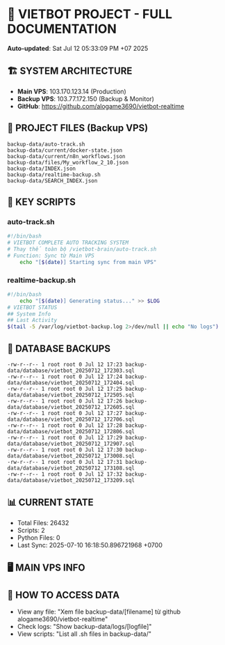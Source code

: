# 🤖 VIETBOT PROJECT - FULL DOCUMENTATION
**Auto-updated**: Sat Jul 12 05:33:09 PM +07 2025

## 🏗️ SYSTEM ARCHITECTURE
- **Main VPS**: 103.170.123.14 (Production)
- **Backup VPS**: 103.77.172.150 (Backup & Monitor)
- **GitHub**: https://github.com/alogame3690/vietbot-realtime

## 📁 PROJECT FILES (Backup VPS)
```
backup-data/auto-track.sh
backup-data/current/docker-state.json
backup-data/current/n8n_workflows.json
backup-data/files/My_workflow_2_10.json
backup-data/INDEX.json
backup-data/realtime-backup.sh
backup-data/SEARCH_INDEX.json
```

## 🔧 KEY SCRIPTS
### auto-track.sh
```bash
#!/bin/bash
# VIETBOT COMPLETE AUTO TRACKING SYSTEM
# Thay thế toàn bộ /vietbot-brain/auto-track.sh
# Function: Sync từ Main VPS
    echo "[$(date)] Starting sync from main VPS"
```
### realtime-backup.sh
```bash
#!/bin/bash
    echo "[$(date)] Generating status..." >> $LOG
# VIETBOT STATUS
## System Info
## Last Activity
$(tail -5 /var/log/vietbot-backup.log 2>/dev/null || echo "No logs")
```

## 💾 DATABASE BACKUPS
```
-rw-r--r-- 1 root root 0 Jul 12 17:23 backup-data/database/vietbot_20250712_172303.sql
-rw-r--r-- 1 root root 0 Jul 12 17:24 backup-data/database/vietbot_20250712_172404.sql
-rw-r--r-- 1 root root 0 Jul 12 17:25 backup-data/database/vietbot_20250712_172505.sql
-rw-r--r-- 1 root root 0 Jul 12 17:26 backup-data/database/vietbot_20250712_172605.sql
-rw-r--r-- 1 root root 0 Jul 12 17:27 backup-data/database/vietbot_20250712_172706.sql
-rw-r--r-- 1 root root 0 Jul 12 17:28 backup-data/database/vietbot_20250712_172806.sql
-rw-r--r-- 1 root root 0 Jul 12 17:29 backup-data/database/vietbot_20250712_172907.sql
-rw-r--r-- 1 root root 0 Jul 12 17:30 backup-data/database/vietbot_20250712_173008.sql
-rw-r--r-- 1 root root 0 Jul 12 17:31 backup-data/database/vietbot_20250712_173108.sql
-rw-r--r-- 1 root root 0 Jul 12 17:32 backup-data/database/vietbot_20250712_173209.sql
```

## 📊 CURRENT STATE
- Total Files: 26432
- Scripts: 2
- Python Files: 0
- Last Sync: 2025-07-10 16:18:50.896721968 +0700

## 🖥️ MAIN VPS INFO


## 🚨 HOW TO ACCESS DATA
- View any file: "Xem file backup-data/[filename] từ github alogame3690/vietbot-realtime"
- Check logs: "Show backup-data/logs/[logfile]"
- View scripts: "List all .sh files in backup-data/"
